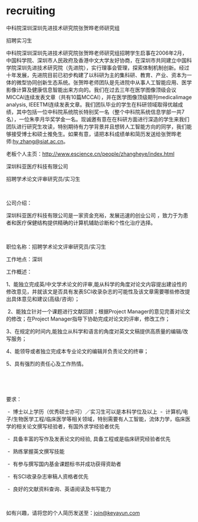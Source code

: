 # recruiting

中科院深圳深圳先进技术研究院张贺晔老师研究组

招聘实习生

中科院深圳深圳先进技术研究院张贺晔老师研究组招聘学生启事在2006年2月，中国科学院、深圳市人民政府及香港中文大学友好协商，在深圳市共同建立中国科学院深圳先进技术研究院（先进院），实行理事会管理，探索体制机制创新。经过十年发展，先进院目前已初步构建了以科研为主的集科研、教育、产业、资本为一体的微型协同创新生态系统。张贺晔老师团队是先进院中从事人工智能应用、医学影像计算及健康信息智能出来方向的。我们在过去三年在医学图像顶级会议MICCAI连续发表文章（共有10篇MCCAI），并在医学图像顶级期刊medicalimage analysis, IEEETMI连续发表文章。我们团队毕业的学生在科研领域取得优越成绩，其中包括一位中科院系统院长特别奖一名（整个中科院系统信息学部一共7名），一位朱李月华奖学金一名。现诚邀有意在在科研方面进行深造的学生来我们团队进行研究生攻读，特别期待有力学背景并且想转人工智能方向的同学，我们能够接受博士和硕士推免生。如果有意，请把本科成绩单和简历发送给张贺晔老师:hy.zhang@siat.ac.cn。


老板个人主页：http://www.escience.cn/people/zhangheye/index.html

深圳科亚医疗科技有限公司

招聘学术论文评审研究员/实习生

 

公司介绍：

深圳科亚医疗科技有限公司是一家资金充裕，发展迅速的创业公司 ，致力于为患者和医疗保健结构提供精确的计算机辅助诊断和个性化治疗选择。

 

职位名称：招聘学术论文评审研究员/实习生

工作地点：深圳

工作概述：

1、能独立完成英/中文学术论文的评审,能从科学的角度对论文内容提出建设性的修改意见，并就该文是否具有发表SCI收录杂志的可能性及该文章需要哪些修改提出具体意见和建议(高级/咨询）；

 2、能独立针对一个课题进行文献回顾；根据Project Manager的意见完善对论文的修改；在Project Manager指导下协助完成对论文的评审，修改工作；

3、在规定的时间内,能独立从科学和语言的角度对英文文稿提供高质量的编辑/改写服务；

4、能领导或者独立完成本专业论文的编辑并负责论文的终审；

5、具有强烈的责任心及工作热情。

 

 

要求：

 -  博士以上学历（优秀硕士亦可）／实习生可以是本科学位及以上
 -  计算机/电子/生物医学工程/临床医学等相关领域，特别需要有人工智能，流体力学，临床医学的相关论文撰写经验者，有国外求学经验者优先

 -  具备丰富的写作及发表论文的经验, 具备工程或是临床研究经验者优先

 -  熟练掌握英文撰写技能

 -  有参与撰写国内基金课题标书并成功获得资助者

 -  有SCI收录杂志审稿人资格者优先

 -  良好的文献资料查询、英语阅读及书写能力

 

如有兴趣，请将您的个人简历发送至：join@keyayun.com




